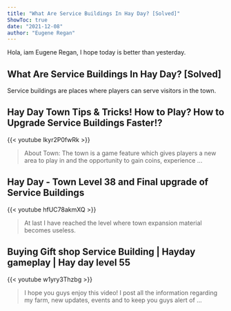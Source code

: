 ```yaml
---
title: "What Are Service Buildings In Hay Day? [Solved]"
ShowToc: true 
date: "2021-12-08"
author: "Eugene Regan" 
---
```


Hola, iam Eugene Regan, I hope today is better than yesterday.
## What Are Service Buildings In Hay Day? [Solved]
Service buildings are places where players can serve visitors in the town.

## Hay Day Town Tips & Tricks! How to Play? How to Upgrade Service Buildings Faster!?
{{< youtube lkyr2P0fwRk >}}
>About Town: The town is a game feature which gives players a new area to play in and the opportunity to gain coins, experience ...

## Hay Day - Town Level 38 and Final upgrade of Service Buildings
{{< youtube hfUC78akmXQ >}}
>At last I have reached the level where town expansion material becomes useless.

## Buying Gift shop Service Building | Hayday gameplay | Hay day level 55
{{< youtube w1yry3Thzbg >}}
>I hope you guys enjoy this video! I post all the information regarding my farm, new updates, events and to keep you guys alert of ...

